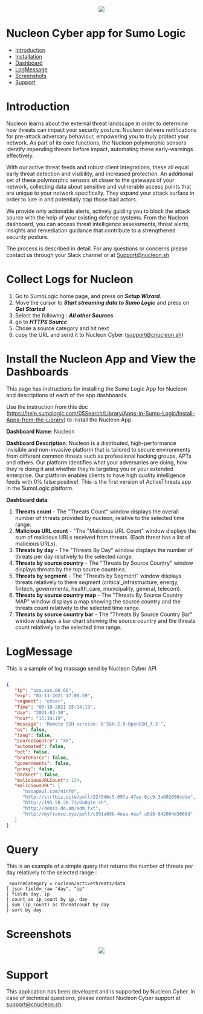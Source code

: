 <!-- ![alt text](https://www.nucleon.sh/img/logo.png) -->

<p align="center"> <img src="https://www.nucleon.sh/img/logo.png"> </p>

# Nucleon Cyber app for Sumo Logic

- [Introduction](#Introduction)
- [Installation](#Installation)
- [Dashboard](#Dashboard)
- [LogMessage](#LogMessage)
- [Screenshots](#Screenshots)
- [Support](#Support)

# Introduction

Nucleon learns about the external threat landscape in order to determine how threats can
impact your security posture. Nucleon delivers notifications for pre-attack adversary behaviour, empowering you to truly protect your network. As part of its core functions, the Nucleon polymorphic sensors identify impending threats before impact, automating these early-warnings effectively.

With our active threat feeds and robust client integrations, these all equal early threat
detection and visibility, and increased protection. An additional set of these polymorphic sensors sit closer to the gateways of your network, collecting data about sensitive and vulnerable access points that are unique to your network specifically.
They expand your attack surface in order to lure in and potentially trap those
bad actors.

We provide only actionable alerts, actively guiding you to block the attack source with the help of your existing defense systems. From the Nucleon dashboard, you can access threat intelligence assessments, threat alerts, insights and remediation guidance that contribute to a strengthened security posture.

The process is described in detail. For any questions or concerns please contact us through
your Slack channel or at Support@nucleon.sh

# Collect Logs for Nucleon
1. Go to SumoLogic home page, and press on ***Setup Wizard***.
2. Move the cursor to ***Start streaming data to Sumo Logic*** and press on ***Get Started***
3. Select the following : ***All other Sources***
4. go to  ***HTTPS Source***
5. Chose a source category and hit next
6. copy the URL and send it to Nucleon Cyber (support@cnucleon.sh)

# Install the Nucleon App and View the Dashboards

This page has instructions for installing the Sumo Logic App for Nucleon and descriptions of each of the app dashboards.

Use the instruction from this doc (https://help.sumologic.com/05Search/Library/Apps-in-Sumo-Logic/Install-Apps-from-the-Library) to install the Nucleon App.

**Dashboard Name**: Nucleon

**Dashboard Description**: Nucleon is a distributed, high-performance invisible and non-invasive platform that is tailored to secure environments from different common threats such as professional hacking groups, APTs and others. Our platform identifies what your adversaries are doing, how they’re doing it and whether they’re targeting you or your extended enterprise. Our platform enables clients to have high quality intelligence feeds with 0% false positive!. This is the first version of ActiveThreats app in the SumoLogic platform.

**Dashboard data**:
   1. **Threats count** - The \"Threats Count\" window displays the overall number of threats provided by nucleon, relative to the selected time range.
   2. **Malicious URL count** - "The \"Malicious URL Count\" window displays the sum of malicious URLs received from threats. (Each threat has a list of malicious URLs).
   3. **Threats by day** - The \"Threats By Day\" window displays the number of threats per day relatively to the selected range.
   4. **Threats by source country** - The \"Threats by Source Country\" window displays threats by the top source countries.
   4. **Threats by segment** - The \"Threats by Segment\" window displays threats relatively to there segment (critical_infrastructure, energy, fintech, governments, health_care, municipality, general, telecom).
   5. **Threats by source country map** - The \"Threats By Source Country MAP\" window displays a map showing the source country and the threats count relatively to the selected time range.
   6. **Threats by source country bar** - The \"Threats By Source Country Bar\" window displays a bar chart showing the source country and the threats count relatively to the selected time range.

# LogMessage
This is a sample of log massage send by Nucleon Cyber API
```json

{
   "ip": "xxx.xxx.80.60",
   "exp": "03-11-2021 17:00:59",
   "segment": "other",
   "Time": "03-10-2021 15:14:19",
   "day": "2021-03-10",
   "hour": "15:14:19",
   "message": "Remote SSH version: b'SSH-2.0-OpenSSH_7.3'",
   "os": false,
   "lang": false,
   "sourceCountry": "XX",
   "automated": false,
   "bot": false,
   "bruteForce": false,
   "governments": false,
   "proxy": false,
   "darknet": false,
   "maliciousURLCount": 134,
   "maliciousURL": [
      "nasapaul.com/ninfo",
      "http://strtbiz.site/poll/22f546c5-097a-47ee-8cc9-3a602606cdde",
      "http://195.58.38.73/GoOgle.sh",
      "http://denis.do.am/adm.txt",
      "http://myfrance.xyz/poll/c391a69b-4eaa-4eef-a5d8-842064d3068d"
   ]
}
```

# Query
This is an example of a simple query that returns the number of threats per day relatively to the selected range :
```
_sourceCategory = nucleon/activethreats/data
| json field=_raw "day", "ip"
| fields day, ip
| count as ip_count by ip, day
| sum (ip_count) as threatcount by day
| sort by day
```

# Screenshots
<p align="center"> <img src="resources/screenshots/Nucleon_Overview.png"> </p>

# Support
This application has been developed and is supported by Nucleon Cyber. In case of technical questions, please contact Nucleon Cyber support at support@cnucleon.sh.
